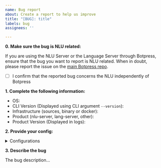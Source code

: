 ```yaml
---
name: Bug report
about: Create a report to help us improve
title: "[BUG]: title"
labels: bug
assignees: ''

---
```


**0. Make sure the bug is NLU related:**

If you are using the NLU Server or the Language Server through Botpress, ensure that the bug you want to report is NLU related. When in doubt, please report the issue on the [main Botpress repo](https://github.com/botpress/botpress).

- [ ] I confirm that the reported bug concerns the NLU independently of Botpress

**1. Complete the following information:**
 - OS:
 - CLI Version (Displayed using CLI argument `--version`):
 - Infrastructure (sources, binary or docker): 
 - Product (nlu-server, lang-server, other):
 - Product Version (Displayed in logs):

**2. Provide your config:**
<details>
<summary>Configurations</summary>

- The CLI arguments used:
```bash
./nlu --parameter your-argument
```

- The environment variables used:
```
PARAMETER="your-argument" ./nlu
```

- The content of your configuration file if applicable:
```json
{
  "parameter": "your-argument"
}
```

</details>

**3. Describe the bug**

The bug description...
